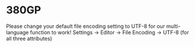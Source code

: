 # 380GP
Please change your default file encoding setting to UTF-8 for our multi-language function to work!
Settings -> Editor -> File Encoding -> UTF-8 (for all three attributes)
